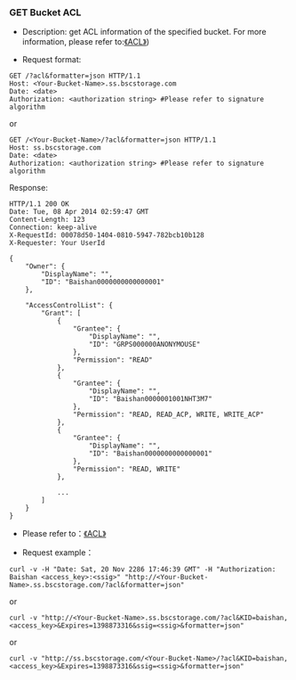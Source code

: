 ### GET Bucket ACL

- Description: get ACL information of the specified bucket. For more information, please refer to:[《ACL》](https://doc.bscstorage.com/doc/s2/bucket/\(../acl/acl.md))

- Request format:

```http
GET /?acl&formatter=json HTTP/1.1
Host: <Your-Bucket-Name>.ss.bscstorage.com
Date: <date>
Authorization: <authorization string> #Please refer to signature algorithm
```

or

```http
GET /<Your-Bucket-Name>/?acl&formatter=json HTTP/1.1
Host: ss.bscstorage.com
Date: <date>
Authorization: <authorization string> #Please refer to signature algorithm
```

Response:

```http
HTTP/1.1 200 OK
Date: Tue, 08 Apr 2014 02:59:47 GMT
Content-Length: 123
Connection: keep-alive
X-RequestId: 00078d50-1404-0810-5947-782bcb10b128
X-Requester: Your UserId

{
    "Owner": {
        "DisplayName": "",
        "ID": "Baishan0000000000000001"
    },

    "AccessControlList": {
        "Grant": [
            {
                "Grantee": {
                    "DisplayName": "",
                    "ID": "GRPS000000ANONYMOUSE"
                },
                "Permission": "READ"
            },
            {
                "Grantee": {
                    "DisplayName": "",
                    "ID": "Baishan0000001001NHT3M7"
                },
                "Permission": "READ, READ_ACP, WRITE, WRITE_ACP"
            },
            {
                "Grantee": {
                    "DisplayName": "",
                    "ID": "Baishan0000000000000001"
                },
                "Permission": "READ, WRITE"
            },

            ...
        ]
    }
}
```

- Please refer to：[《ACL》]((../acl/acl.md))

- Request example：

```
curl -v -H "Date: Sat, 20 Nov 2286 17:46:39 GMT" -H "Authorization: Baishan <access_key>:<ssig>" "http://<Your-Bucket-Name>.ss.bscstorage.com/?acl&formatter=json"
```

or

```
curl -v "http://<Your-Bucket-Name>.ss.bscstorage.com/?acl&KID=baishan,<access_key>&Expires=1398873316&ssig=<ssig>&formatter=json"
```

or

```
curl -v "http://ss.bscstorage.com/<Your-Bucket-Name>/?acl&KID=baishan,<access_key>&Expires=1398873316&ssig=<ssig>&formatter=json"
```
